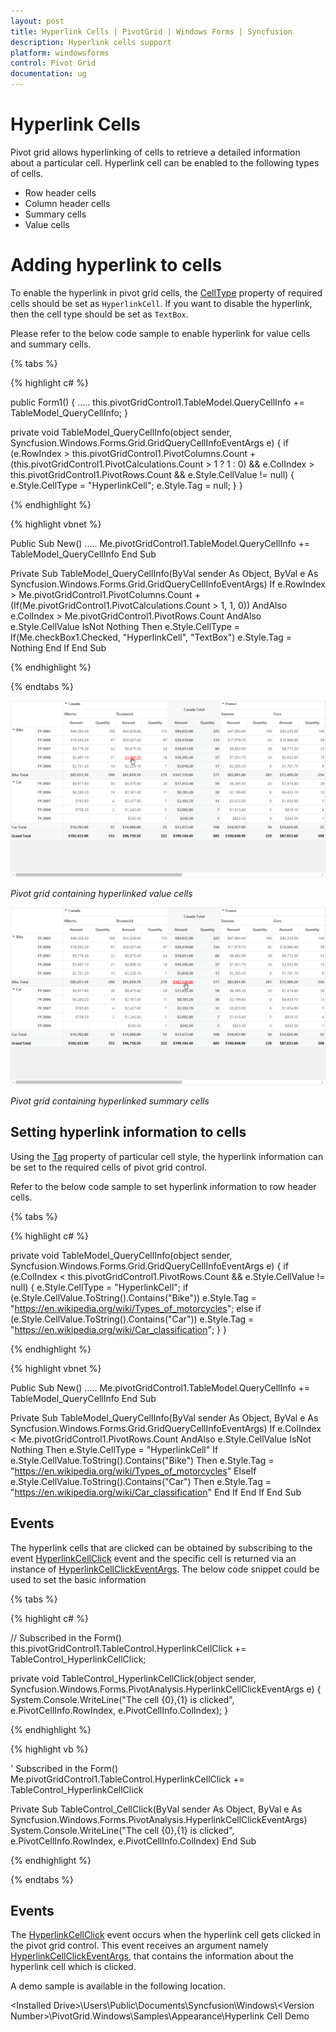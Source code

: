 ```yaml
---
layout: post
title: Hyperlink Cells | PivotGrid | Windows Forms | Syncfusion
description: Hyperlink cells support
platform: windowsforms
control: Pivot Grid
documentation: ug
---
```


# Hyperlink Cells

Pivot grid allows hyperlinking of cells to retrieve a detailed information about a particular cell. Hyperlink cell can be enabled to the following types of cells.

* Row header cells
* Column header cells
* Summary cells
* Value cells

# Adding hyperlink to cells

To enable the hyperlink in pivot grid cells, the [CellType](https://help.syncfusion.com/cr/windowsforms/Syncfusion.Grid.Windows~Syncfusion.Windows.Forms.Grid.GridStyleInfo~CellType.html) property of required cells should be set as `HyperlinkCell`. If you want to disable the hyperlink, then the cell type should be set as `TextBox`.

Please refer to the below code sample to enable hyperlink for value cells and summary cells.

{% tabs %}

{% highlight c# %}

public Form1()
{
    .....
    this.pivotGridControl1.TableModel.QueryCellInfo += TableModel_QueryCellInfo;
}

private void TableModel_QueryCellInfo(object sender, Syncfusion.Windows.Forms.Grid.GridQueryCellInfoEventArgs e)
{
    if (e.RowIndex > this.pivotGridControl1.PivotColumns.Count + (this.pivotGridControl1.PivotCalculations.Count > 1 ? 1 : 0) && e.ColIndex > this.pivotGridControl1.PivotRows.Count && e.Style.CellValue != null)
    {
        e.Style.CellType = "HyperlinkCell";
        e.Style.Tag = null;
    }
}

{% endhighlight %}

{% highlight vbnet %}

Public Sub New()
    .....
    Me.pivotGridControl1.TableModel.QueryCellInfo += TableModel_QueryCellInfo
End Sub

Private Sub TableModel_QueryCellInfo(ByVal sender As Object, ByVal e As Syncfusion.Windows.Forms.Grid.GridQueryCellInfoEventArgs)
    If e.RowIndex > Me.pivotGridControl1.PivotColumns.Count + (If(Me.pivotGridControl1.PivotCalculations.Count > 1, 1, 0)) AndAlso e.ColIndex > Me.pivotGridControl1.PivotRows.Count AndAlso e.Style.CellValue IsNot Nothing Then
        e.Style.CellType = If(Me.checkBox1.Checked, "HyperlinkCell", "TextBox")
        e.Style.Tag = Nothing
    End If
End Sub

{% endhighlight %}

{% endtabs %}

![Hyperlink-Cells_img1](Hyperlink-Cells_images/Hyperlink-Cells_img1.png)

_Pivot grid containing hyperlinked value cells_

![Hyperlink-Cells_img2](Hyperlink-Cells_images/Hyperlink-Cells_img2.png)

_Pivot grid containing hyperlinked summary cells_

## Setting hyperlink information to cells

Using the [Tag](https://help.syncfusion.com/cr/cref_files/windowsforms/Syncfusion.Grid.Windows~Syncfusion.Windows.Forms.Grid.GridStyleInfo~Tag.html) property of particular cell style, the hyperlink information can be set to the required cells of pivot grid control.

Refer to the below code sample to set hyperlink information to row header cells.

{% tabs %}

{% highlight c# %}

private void TableModel_QueryCellInfo(object sender, Syncfusion.Windows.Forms.Grid.GridQueryCellInfoEventArgs e)
{
    if (e.ColIndex < this.pivotGridControl1.PivotRows.Count && e.Style.CellValue != null)
    {
        e.Style.CellType = "HyperlinkCell";
        if (e.Style.CellValue.ToString().Contains("Bike"))
            e.Style.Tag = "https://en.wikipedia.org/wiki/Types_of_motorcycles";
        else if (e.Style.CellValue.ToString().Contains("Car"))
            e.Style.Tag = "https://en.wikipedia.org/wiki/Car_classification";
    }
}

{% endhighlight %}

{% highlight vbnet %}

Public Sub New()
    .....
    Me.pivotGridControl1.TableModel.QueryCellInfo += TableModel_QueryCellInfo
End Sub

Private Sub TableModel_QueryCellInfo(ByVal sender As Object, ByVal e As Syncfusion.Windows.Forms.Grid.GridQueryCellInfoEventArgs)
    If e.ColIndex < Me.pivotGridControl1.PivotRows.Count AndAlso e.Style.CellValue IsNot Nothing Then
        e.Style.CellType = "HyperlinkCell"
        If e.Style.CellValue.ToString().Contains("Bike") Then
            e.Style.Tag = "https://en.wikipedia.org/wiki/Types_of_motorcycles"
        ElseIf e.Style.CellValue.ToString().Contains("Car") Then
            e.Style.Tag = "https://en.wikipedia.org/wiki/Car_classification"
        End If
    End If
End Sub

## Events

The hyperlink cells that are clicked can be obtained by subscribing to the event [HyperlinkCellClick](https://help.syncfusion.com/cr/windowsforms/Syncfusion.PivotAnalysis.Windows~Syncfusion.Windows.Forms.PivotAnalysis.PivotGridControlBase~HyperlinkCellClick_EV.html) event and the specific cell is returned via an instance of [HyperlinkCellClickEventArgs](https://help.syncfusion.com/cr/windowsforms/Syncfusion.PivotAnalysis.Windows~Syncfusion.Windows.Forms.PivotAnalysis.HyperlinkCellClickEventArgs.html). The below code snippet could be used to set the basic information

{% tabs %}

{% highlight c# %}

// Subscribed in the Form()
this.pivotGridControl1.TableControl.HyperlinkCellClick += TableControl_HyperlinkCellClick;

private void TableControl_HyperlinkCellClick(object sender, Syncfusion.Windows.Forms.PivotAnalysis.HyperlinkCellClickEventArgs e)
{
    System.Console.WriteLine("The cell {0},{1} is clicked", e.PivotCellInfo.RowIndex, e.PivotCellInfo.ColIndex);
}

{% endhighlight %}

{% highlight vb %}

' Subscribed in the Form()
Me.pivotGridControl1.TableControl.HyperlinkCellClick += TableControl_HyperlinkCellClick

Private Sub TableControl_CellClick(ByVal sender As Object, ByVal e As Syncfusion.Windows.Forms.PivotAnalysis.HyperlinkCellClickEventArgs)
    System.Console.WriteLine("The cell {0},{1} is clicked", e.PivotCellInfo.RowIndex, e.PivotCellInfo.ColIndex)
End Sub

{% endhighlight %}

{% endtabs %}

## Events

The [HyperlinkCellClick](https://help.syncfusion.com/cr/windowsforms/Syncfusion.PivotAnalysis.Windows~Syncfusion.Windows.Forms.PivotAnalysis.PivotGridControlBase~HyperlinkCellClick_EV.html) event occurs when the hyperlink cell gets clicked in the pivot grid control. This event receives an argument namely [HyperlinkCellClickEventArgs](https://help.syncfusion.com/cr/windowsforms/Syncfusion.PivotAnalysis.Windows~Syncfusion.Windows.Forms.PivotAnalysis.HyperlinkCellClickEventArgs.html), that contains the information about the hyperlink cell which is clicked.

A demo sample is available in the following location.

&lt;Installed Drive&gt;\Users\Public\Documents\Syncfusion\Windows\\&lt;Version Number&gt;\PivotGrid.Windows\Samples\Appearance\Hyperlink Cell Demo